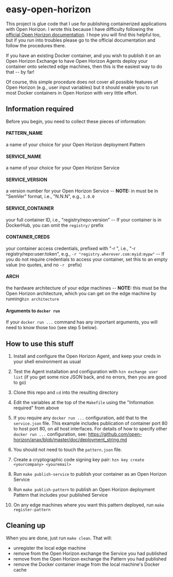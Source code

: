 # easy-open-horizon

This project is glue code that I use for publishing containerized applications with Open Horizon. I wrote this because I have difficulty following the [official Open Horizon documentation](https://github.com/open-horizon/examples/tree/master/edge/services/helloworld). I hope you will find this helpful too, but if you run into troubles please go to the official documentation and follow the procedures there.

If you have an existing Docker container, and you wish to publish it on an Open Horizon Exchange to have Open Horizon Agents deploy your container onto selected edge machines, then this is the easiest way to do that -- by far!

Of course, this simple procedure does not cover all possible features of Open Horizon (e.g., user input variables) but it should enable you to run most Docker containers in Open Horizon with very little effort.

## Information required

Before you begin, you need to collect these pieces of information:

#### PATTERN_NAME
a name of your choice for your Open Horizon deployment Pattern
#### SERVICE_NAME
a name of your choice for your Open Horizon Service
#### SERVICE_VERSION
a version number for your Open Horizon Service -- **NOTE:** in must be in "SemVer" format, i.e., "N.N.N", e.g., `1.0.0`
#### SERVICE_CONTAINER
your full container ID, i.e., "registry/repo:version" -- If your container is in DockerHub, you can omit the `registry/` prefix
#### CONTAINER_CREDS
your container access credentials, prefixed with "-r ", i.e., "-r registry/repo:user:token", e.g., `-r "registry.wherever.com:myid:mypw"` -- If you do not require credentials to access your container, set this to an empty value (no quotes, and no `-r ` prefix)
#### ARCH
the hardware architecture of your edge machines -- **NOTE:** this must be the Open Horizon architecture, which you can get on the edge machine by running`hzn architecture`

#### Arguments to `docker run`
If your `docker run ...` command has any important arguments, you will need to know those too (see step 5 below).

## How to use this stuff

1. Install and configure the Open Horizon Agent, and keep your creds in your shell environment as usual

2. Test the Agent installation and configuration with `hzn exchange user list` (if you get some nice JSON back, and no errors, then you are good to go)

3. Clone this repo and `cd` into the resulting directory

4. Edit the variables at the top of the `Makefile` using the "Information required" from above

5. If you require any `docker run ...` configuration, add that to the `service.json` file. This example includes publication of container port 80 to host port 80, on all host interfaces. For details of how to specify other `docker run ...` configuration, see: https://github.com/open-horizon/anax/blob/master/doc/deployment_string.md

6. You should not need to touch the `pattern.json` file.

7. Create a cryptographic code signing key pair: `hzn key create <yourcompany> <youremail>`

8. Run `make publish-service` to publish your container as an Open Horizon Service

9. Run `make publish-pattern` to publish an Open Horizon deployment Pattern that includes your published Service

10. On any edge machines where you want this pattern deployed, run `make register-pattern`

## Cleaning up

When you are done, just run `make clean`. That will:

- unregister the local edge machine
- remove from the Open Horizon exchange the Service you had published
- remove from the Open Horizon exchange the Pattern you had published
- remove the Docker container image from the local machine's Docker cache

